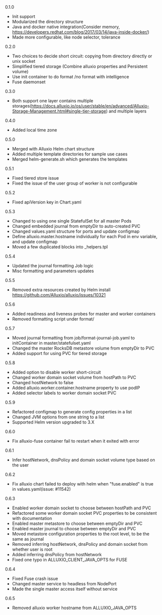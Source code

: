 0.1.0

- Init support
- Modularized the directory structure
- Java and docker native integration(Consider memory, https://developers.redhat.com/blog/2017/03/14/java-inside-docker/)
- Made more configurable, like node selector, tolerance

0.2.0

- Two choices to decide short circuit: copying from directory directly or unix socket
- Simplified tiered storage (Combine alluxio properties and Persistent volume)
- Use init container to do format /no format with intelligence
- Fuse daemonset

0.3.0

- Both support one layer contains multiple storages(https://docs.alluxio.io/os/user/stable/en/advanced/Alluxio-Storage-Management.html#single-tier-storage) and multiple layers

0.4.0

- Added local time zone

0.5.0

- Merged with Alluxio Helm chart structure
- Added multiple template directories for sample use cases
- Merged helm-generate.sh which generates the templates 


0.5.1

- Fixed tiered store issue
- Fixed the issue of the user group of worker is not configurable

0.5.2

- Fixed apiVersion key in Chart.yaml

0.5.3

- Changed to using one single StatefulSet for all master Pods
- Changed embedded journal from emptyDir to auto-created PVC
- Changed values.yaml structure for ports and update configmap
- Define alluxio.master.hostname individually for each Pod in env variable, and update configmap
- Moved a few duplicated blocks into _helpers.tpl

0.5.4

- Updated the journal formatting Job logic
- Misc formatting and parameters updates

0.5.5

- Removed extra resources created by Helm install https://github.com/Alluxio/alluxio/issues/10321

0.5.6

- Added readiness and liveness probes for master and worker containers
- Removed formatting script under format/

0.5.7

- Moved journal formatting from job/format-journal-job.yaml to initContainer in master/statefulset.yaml
- Changed the master RocksDB metastore volume from emptyDir to PVC
- Added support for using PVC for tiered storage

0.5.8

- Added option to disable worker short-circuit
- Changed worker domain socket volume from hostPath to PVC
- Changed hostNetwork to false
- Added alluxio.worker.container.hostname property to use podIP
- Added selector labels to worker domain socket PVC

0.5.9

- Refactored configmap to generate config properties in a list
- Changed JVM options from one string to a list
- Supported Helm version upgraded to 3.X

0.6.0

- Fix alluxio-fuse container fail to restart when it exited with error

0.6.1

- Infer hostNetwork, dnsPolicy and domain socket volume type based on the user

0.6.2

- Fix alluxio chart failed to deploy with helm when "fuse.enabled" is true in values.yaml(issue: #11542)

0.6.3

- Enabled worker domain socket to choose between hostPath and PVC
- Refactored some worker domain socket PVC properties to be consistent with documentation
- Enabled master metastore to choose between emptyDir and PVC
- Enabled master journal to choose between emptyDir and PVC
- Moved metastore configuration properties to the root level, to be the same as journal
- Removed inferring hostNetwork, dnsPolicy and domain socket from whether user is root
- Added inferring dnsPolicy from hostNetwork
- Fixed one typo in ALLUXIO_CLIENT_JAVA_OPTS for FUSE

0.6.4

- Fixed Fuse crash issue
- Changed master service to headless from NodePort
- Made the single master access itself without service

0.6.5

- Removed alluxio worker hostname from ALLUXIO_JAVA_OPTS
